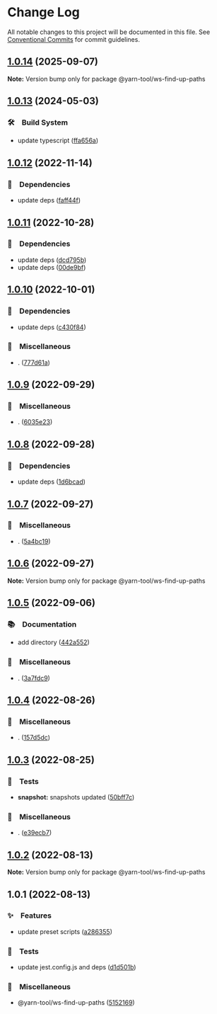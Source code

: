 # Change Log

All notable changes to this project will be documented in this file.
See [Conventional Commits](https://conventionalcommits.org) for commit guidelines.

## [1.0.14](https://github.com/bluelovers/ws-yarn-workspaces/compare/@yarn-tool/ws-find-up-paths@1.0.13...@yarn-tool/ws-find-up-paths@1.0.14) (2025-09-07)

**Note:** Version bump only for package @yarn-tool/ws-find-up-paths





## [1.0.13](https://github.com/bluelovers/ws-yarn-workspaces/compare/@yarn-tool/ws-find-up-paths@1.0.12...@yarn-tool/ws-find-up-paths@1.0.13) (2024-05-03)



### 🛠　Build System

* update typescript ([ffa656a](https://github.com/bluelovers/ws-yarn-workspaces/commit/ffa656aefe53966db445d52234eb0efe4651e3dd))



## [1.0.12](https://github.com/bluelovers/ws-yarn-workspaces/compare/@yarn-tool/ws-find-up-paths@1.0.11...@yarn-tool/ws-find-up-paths@1.0.12) (2022-11-14)



### 📌　Dependencies

* update deps ([faff44f](https://github.com/bluelovers/ws-yarn-workspaces/commit/faff44f1f5ad5066c747ea8d5d66fa10049c17fe))



## [1.0.11](https://github.com/bluelovers/ws-yarn-workspaces/compare/@yarn-tool/ws-find-up-paths@1.0.10...@yarn-tool/ws-find-up-paths@1.0.11) (2022-10-28)



### 📌　Dependencies

* update deps ([dcd795b](https://github.com/bluelovers/ws-yarn-workspaces/commit/dcd795b251e73ffdbade2a4086f360241cb4cb03))
* update deps ([00de9bf](https://github.com/bluelovers/ws-yarn-workspaces/commit/00de9bf62a49f5de21e60c6a120fc4d3e6e058e3))



## [1.0.10](https://github.com/bluelovers/ws-yarn-workspaces/compare/@yarn-tool/ws-find-up-paths@1.0.9...@yarn-tool/ws-find-up-paths@1.0.10) (2022-10-01)



### 📌　Dependencies

* update deps ([c430f84](https://github.com/bluelovers/ws-yarn-workspaces/commit/c430f84f3f3dcfe685b2875f8706f985d5a41ef2))


### 🔖　Miscellaneous

* . ([777d61a](https://github.com/bluelovers/ws-yarn-workspaces/commit/777d61af255146b2b1b1f364587c36a0f5bfc00c))



## [1.0.9](https://github.com/bluelovers/ws-yarn-workspaces/compare/@yarn-tool/ws-find-up-paths@1.0.8...@yarn-tool/ws-find-up-paths@1.0.9) (2022-09-29)



### 🔖　Miscellaneous

* . ([6035e23](https://github.com/bluelovers/ws-yarn-workspaces/commit/6035e2399f4f5a5f5e5ac56309b6dc37ffe91389))



## [1.0.8](https://github.com/bluelovers/ws-yarn-workspaces/compare/@yarn-tool/ws-find-up-paths@1.0.7...@yarn-tool/ws-find-up-paths@1.0.8) (2022-09-28)



### 📌　Dependencies

* update deps ([1d6bcad](https://github.com/bluelovers/ws-yarn-workspaces/commit/1d6bcad8d8cf45daeab2360144383208b2ea6b9d))



## [1.0.7](https://github.com/bluelovers/ws-yarn-workspaces/compare/@yarn-tool/ws-find-up-paths@1.0.6...@yarn-tool/ws-find-up-paths@1.0.7) (2022-09-27)



### 🔖　Miscellaneous

* . ([5a4bc19](https://github.com/bluelovers/ws-yarn-workspaces/commit/5a4bc19a0a279a49e752d776279165e14c402427))



## [1.0.6](https://github.com/bluelovers/ws-yarn-workspaces/compare/@yarn-tool/ws-find-up-paths@1.0.5...@yarn-tool/ws-find-up-paths@1.0.6) (2022-09-27)

**Note:** Version bump only for package @yarn-tool/ws-find-up-paths





## [1.0.5](https://github.com/bluelovers/ws-yarn-workspaces/compare/@yarn-tool/ws-find-up-paths@1.0.4...@yarn-tool/ws-find-up-paths@1.0.5) (2022-09-06)



### 📚　Documentation

* add directory ([442a552](https://github.com/bluelovers/ws-yarn-workspaces/commit/442a55232619f7fe2b9bad6f8eccfffc4f8f47d2))


### 🔖　Miscellaneous

* . ([3a7fdc9](https://github.com/bluelovers/ws-yarn-workspaces/commit/3a7fdc924ada93b1d0ac0160f8d77e46ff060588))



## [1.0.4](https://github.com/bluelovers/ws-yarn-workspaces/compare/@yarn-tool/ws-find-up-paths@1.0.3...@yarn-tool/ws-find-up-paths@1.0.4) (2022-08-26)



### 🔖　Miscellaneous

* . ([157d5dc](https://github.com/bluelovers/ws-yarn-workspaces/commit/157d5dc8959261d9326f6e633987182898ae9670))



## [1.0.3](https://github.com/bluelovers/ws-yarn-workspaces/compare/@yarn-tool/ws-find-up-paths@1.0.2...@yarn-tool/ws-find-up-paths@1.0.3) (2022-08-25)



### 🚨　Tests

* **snapshot:** snapshots updated ([50bff7c](https://github.com/bluelovers/ws-yarn-workspaces/commit/50bff7c13e1b01eb551c9b2252cfe3d971da8db8))


### 🔖　Miscellaneous

* . ([e39ecb7](https://github.com/bluelovers/ws-yarn-workspaces/commit/e39ecb7e3c11a45d993d6776499e543220fef30f))



## [1.0.2](https://github.com/bluelovers/ws-yarn-workspaces/compare/@yarn-tool/ws-find-up-paths@1.0.1...@yarn-tool/ws-find-up-paths@1.0.2) (2022-08-13)

**Note:** Version bump only for package @yarn-tool/ws-find-up-paths





## 1.0.1 (2022-08-13)


### ✨　Features

* update preset scripts ([a286355](https://github.com/bluelovers/ws-yarn-workspaces/commit/a286355a578654937a660f7ad04d190a21f29e92))


### 🚨　Tests

* update jest.config.js and deps ([d1d501b](https://github.com/bluelovers/ws-yarn-workspaces/commit/d1d501ba059130bd8f90e6eaa266084110698011))


### 🔖　Miscellaneous

* @yarn-tool/ws-find-up-paths ([5152169](https://github.com/bluelovers/ws-yarn-workspaces/commit/515216958304fd7c947b3aa8b16742c2956821fd))
